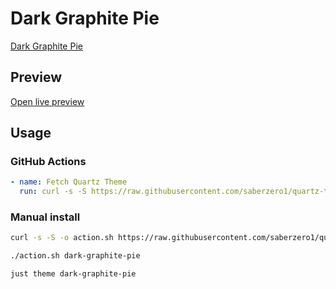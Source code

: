 # Dark Graphite Pie

[Dark Graphite Pie](#)

## Preview

[Open live preview](https://quartz-themes.github.io/dark-graphite-pie/)

## Usage

### GitHub Actions

```yaml
- name: Fetch Quartz Theme
  run: curl -s -S https://raw.githubusercontent.com/saberzero1/quartz-themes/master/action.sh | bash -s -- dark-graphite-pie
```

### Manual install

```bash
curl -s -S -o action.sh https://raw.githubusercontent.com/saberzero1/quartz-themes/master/action.sh

./action.sh dark-graphite-pie
```

```bash
just theme dark-graphite-pie
```
